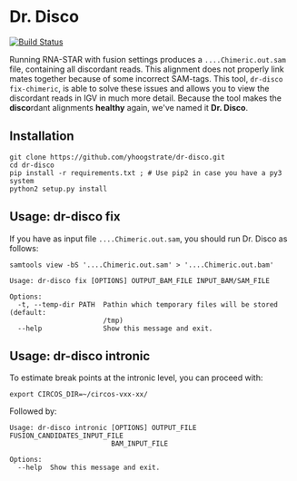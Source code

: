 Dr. Disco
=========

[![Build Status](https://travis-ci.org/yhoogstrate/dr-disco.svg?branch=master)](https://travis-ci.org/yhoogstrate/dr-disco)

Running RNA-STAR with fusion settings produces a ``....Chimeric.out.sam`` file, containing all discordant reads. This alignment does not properly link mates together because of some incorrect SAM-tags. This tool, `dr-disco fix-chimeric`, is able to solve these issues and allows you to view the discordant reads in IGV in much more detail. Because the tool makes the **disco**rdant alignments **healthy** again, we've named it **Dr. Disco**.

Installation
------------
```
git clone https://github.com/yhoogstrate/dr-disco.git
cd dr-disco
pip install -r requirements.txt ; # Use pip2 in case you have a py3 system
python2 setup.py install
```

Usage: dr-disco fix
-------------------
If you have as input file `....Chimeric.out.sam`, you should run Dr. Disco as follows:

```
samtools view -bS '....Chimeric.out.sam' > '....Chimeric.out.bam'
```
```
Usage: dr-disco fix [OPTIONS] OUTPUT_BAM_FILE INPUT_BAM/SAM_FILE

Options:
  -t, --temp-dir PATH  Pathin which temporary files will be stored (default:
                       /tmp)
  --help               Show this message and exit.
```

Usage: dr-disco intronic
------------------------
To estimate break points at the intronic level, you can proceed with:

```
export CIRCOS_DIR=~/circos-vxx-xx/
```

Followed by:
```
Usage: dr-disco intronic [OPTIONS] OUTPUT_FILE FUSION_CANDIDATES_INPUT_FILE
                         BAM_INPUT_FILE

Options:
  --help  Show this message and exit.
```
